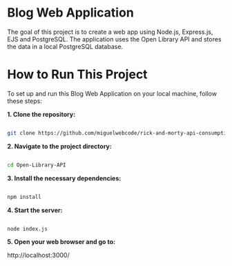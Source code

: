 # Blog Web Application

The goal of this project is to create a web app using Node.js, Express.js, EJS and PostgreSQL. The application uses the Open Library API and stores the data in a local PostgreSQL database.

# How to Run This Project

To set up and run this Blog Web Application on your local machine, follow these steps:

**1. Clone the repository:**

```sh

git clone https://github.com/miguelwebcode/rick-and-morty-api-consumption.git

```

**2. Navigate to the project directory:**

```sh

cd Open-Library-API

```

**3. Install the necessary dependencies:**

```sh

npm install

```

**4. Start the server:**

```sh

node index.js

```

**5. Open your web browser and go to:**

http://localhost:3000/
